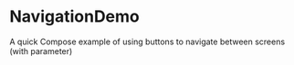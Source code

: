 # NavigationDemo

A quick Compose example of using buttons to navigate between screens (with parameter)
